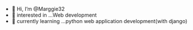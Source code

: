 - 👋 Hi, I’m @Marggie32
- 👀  interested in ...Web development
- 🌱 currently learning ...python web application development(with django)
  


